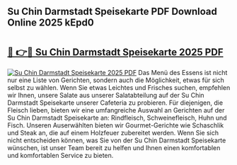## Su Chin Darmstadt Speisekarte PDF Download Online 2025 kEpd0

# <h2><a href="http://gccld4n.nevu.top/?p=Su+Chin+Darmstadt+Speisekarte">🔗 👉🔴 Su Chin Darmstadt Speisekarte 2025 PDF</a></h2>

[![Su Chin Darmstadt Speisekarte 2025 PDF](https://i.imgur.com/dBaPXMq.png)](http://gccld4n.nevu.top/?p=Su+Chin+Darmstadt+Speisekarte)
Das Menü des Essens ist nicht nur eine Liste von Gerichten, sondern auch die Möglichkeit, etwas für sich selbst zu wählen. Wenn Sie etwas Leichtes und Frisches suchen, empfehlen wir Ihnen, unsere Salate aus unserer Salatabteilung auf der Su Chin Darmstadt Speisekarte unserer Cafeteria zu probieren. Für diejenigen, die Fleisch lieben, bieten wir eine umfangreiche Auswahl an Gerichten auf der Su Chin Darmstadt Speisekarte an: Rindfleisch, Schweinefleisch, Huhn und Fisch. Unseren Auserwählten bieten wir Gourmet-Gerichte wie Schaschlik und Steak an, die auf einem Holzfeuer zubereitet werden. Wenn Sie sich nicht entscheiden können, was Sie von der Su Chin Darmstadt Speisekarte wünschen, ist unser Team bereit zu helfen und Ihnen einen komfortablen und komfortablen Service zu bieten.
